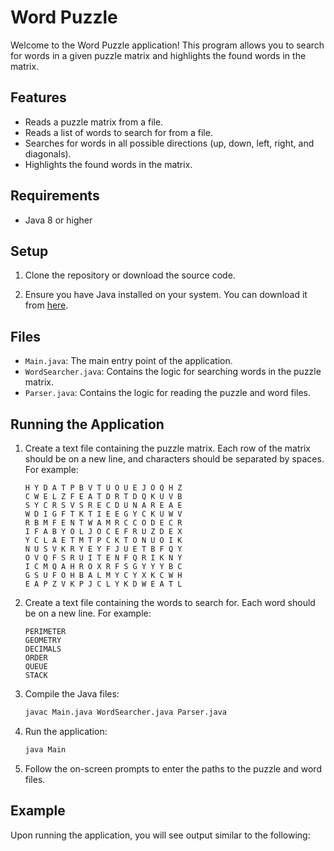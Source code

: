 # Word Puzzle

Welcome to the Word Puzzle application! This program allows you to search for words in a given puzzle matrix and highlights the found words in the matrix.

## Features

- Reads a puzzle matrix from a file.
- Reads a list of words to search for from a file.
- Searches for words in all possible directions (up, down, left, right, and diagonals).
- Highlights the found words in the matrix.

## Requirements

- Java 8 or higher

## Setup

1. Clone the repository or download the source code.

2. Ensure you have Java installed on your system. You can download it from [here](https://www.oracle.com/java/technologies/javase-jdk11-downloads.html).

## Files

- `Main.java`: The main entry point of the application.
- `WordSearcher.java`: Contains the logic for searching words in the puzzle matrix.
- `Parser.java`: Contains the logic for reading the puzzle and word files.

## Running the Application

1. Create a text file containing the puzzle matrix. Each row of the matrix should be on a new line, and characters should be separated by spaces. For example:

    ```
    H Y D A T P B V T U O U E J O Q H Z
    C W E L Z F E A T D R T D Q K U V B
    S Y C R S V S R E C D U N A R E A E
    W D I G F T K T I E E G Y C K U W V
    R B M F E N T W A M R C C O D E C R
    I F A B Y O L J O C E F R U Z D E X
    Y C L A E T M T P C K T O N U O I K
    N U S V K R Y E Y F J U E T B F Q Y
    O V Q F S R U I T E N F Q R I K N Y
    I C M Q A H R O X R F S G Y Y Y B C
    G S U F O H B A L M Y C Y X K C W H
    E A P Z V K P J C L Y K D W E A T L
    ```

2. Create a text file containing the words to search for. Each word should be on a new line. For example:

    ```
    PERIMETER
    GEOMETRY
    DECIMALS
    ORDER
    QUEUE
    STACK
    ```

3. Compile the Java files:

    ```bash
    javac Main.java WordSearcher.java Parser.java
    ```

4. Run the application:

    ```bash
    java Main
    ```

5. Follow the on-screen prompts to enter the paths to the puzzle and word files.

## Example

Upon running the application, you will see output similar to the following:

